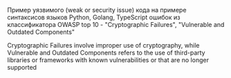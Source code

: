 Пример уязвимого (weak or security issue) кода на примере синтаксисов языков Python, Golang, TypeScript  ошибок из классификатора OWASP top 10 - "Cryptographic Failures", "Vulnerable and Outdated Components"

Cryptographic Failures involve improper use of cryptography, while Vulnerable and Outdated Components refers to the use of third-party libraries or frameworks with known vulnerabilities or that are no longer supported

